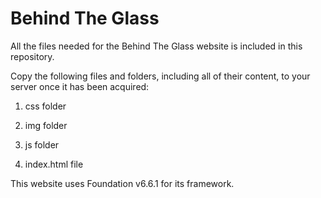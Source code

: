 # Behind The Glass
 
All the files needed for the Behind The Glass website is included in this repository.

Copy the following files and folders, including all of their content, to your server once it has been acquired:

1. css folder

2. img folder

3. js folder

4. index.html file

This website uses Foundation v6.6.1 for its framework.
